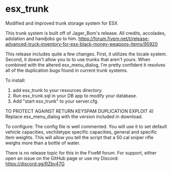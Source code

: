 # esx_trunk
Modified and improved trunk storage system for ESX

This trunk system is built off of Jager_Bom's release.  All credits, accolades, adolation and handjobs go to him.
https://forum.fivem.net/t/release-advanced-truck-inventory-for-esx-black-money-weapons-items/95920

This release includes quite a few changes.  First, it utilizes the locale system.  Second, it doesn't allow you to to use trunks that aren't yours.  When combined with the altered esx_menu_dialog, I'm pretty confident it resolves all of the duplication bugs found in current trunk systems.

To install:

1) add esx_trunk to your resources directory.
2) Run esx_trunk.sql in your DB app to modify your database.
3) Add "start esx_trunk" to your server.cfg.

TO PROTECT AGAINST RETURN KEYSPAM DUPLICATION EXPLOIT
4) Replace esx_menu_dialog with the version included in download.

To configure:
The config file is well commented.  You will use it to set default vehicle capacities, vechiletype specific capacities, general and specific item weights.  This will allow you tell the script that a 50 cal sniper rifle weighs more than a bottle of water.

There is no release topic for this in the FiveM forum.  For support, either open an issue on the GitHub page or use my Discord: https://discord.gg/RZbv47G
